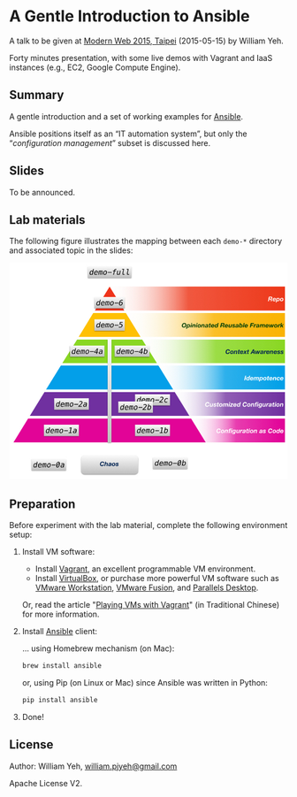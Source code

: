 A Gentle Introduction to Ansible
===

A talk to be given at [Modern Web 2015, Taipei](http://modernweb.tw/) (2015-05-15) by William Yeh.

Forty minutes presentation, with some live demos with Vagrant and IaaS instances (e.g., EC2, Google Compute Engine).


## Summary

A gentle introduction and a set of working examples for [Ansible](https://github.com/ansible/ansible).


Ansible positions itself as an “IT automation system”, but only the “*configuration management*” subset is discussed here.


## Slides

To be announced.


## Lab materials

The following figure illustrates the mapping between each `demo-*` directory and associated topic in the slides:

![Demo roadmap](demo-roadmap.jpg)


## Preparation

Before experiment with the lab material, complete the following environment setup:

1. Install VM software:

   - Install [Vagrant](http://www.vagrantup.com/downloads.html), an excellent programmable VM environment.
   - Install [VirtualBox](https://www.virtualbox.org/wiki/Downloads), or purchase more powerful VM software such as [VMware Workstation](http://www.vmware.com/tw/products/workstation/), [VMware Fusion](http://www.vmware.com/tw/products/fusion), and [Parallels Desktop](http://www.parallels.com/products/desktop/).

   Or, read the article "[Playing VMs with Vagrant](http://www.codedata.com.tw/social-coding/vagrant-tutorial-2-playing-vm-with-vagrant/)" (in Traditional Chinese) for more information.


2. Install [Ansible](https://github.com/ansible/ansible) client:

   ... using Homebrew mechanism (on Mac):

     ```bash
     brew install ansible
     ```

   or, using Pip (on Linux or Mac) since Ansible was written in Python:

     ```bash
     pip install ansible
     ```

3. Done!



## License

Author: William Yeh, william.pjyeh@gmail.com

Apache License V2.
